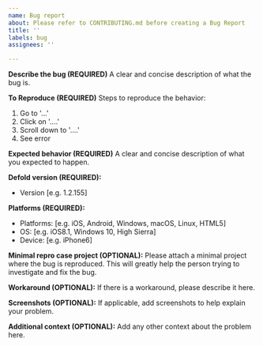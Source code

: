 ```yaml
---
name: Bug report
about: Please refer to CONTRIBUTING.md before creating a Bug Report
title: ''
labels: bug
assignees: ''

---
```


**Describe the bug (REQUIRED)**
A clear and concise description of what the bug is.

**To Reproduce (REQUIRED)**
Steps to reproduce the behavior:
1. Go to '...'
2. Click on '....'
3. Scroll down to '....'
4. See error

**Expected behavior (REQUIRED)**
A clear and concise description of what you expected to happen.

**Defold version (REQUIRED):**
  - Version [e.g. 1.2.155]

**Platforms (REQUIRED):**
 - Platforms: [e.g. iOS, Android, Windows, macOS, Linux, HTML5]
 - OS: [e.g. iOS8.1, Windows 10, High Sierra]
 - Device: [e.g. iPhone6]

**Minimal repro case project (OPTIONAL):**
Please attach a minimal project where the bug is reproduced. This will greatly help the person trying to investigate and fix the bug.

**Workaround (OPTIONAL):**
If there is a workaround, please describe it here.

**Screenshots (OPTIONAL):**
If applicable, add screenshots to help explain your problem.

**Additional context (OPTIONAL):**
Add any other context about the problem here.

